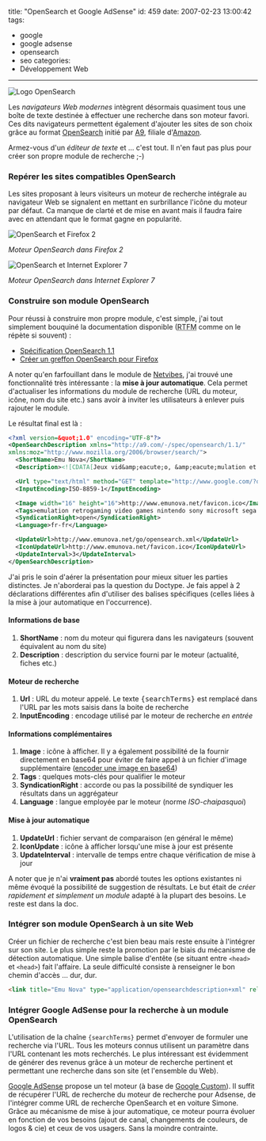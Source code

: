 title: "OpenSearch et Google AdSense"
id: 459
date: 2007-02-23 13:00:42
tags:
- google
- google adsense
- opensearch
- seo
categories:
- Développement Web
---

![Logo OpenSearch](https://oncletom.io/images/2007/02/opensearch.png)

Les _navigateurs Web modernes_ intègrent désormais quasiment tous une boîte de texte destinée à effectuer une recherche dans son moteur favori. Ces dits navigateurs permettent également d'ajouter les sites de son choix grâce au format [OpenSearch](http://www.opensearch.org) initié par [A9](http://www.a9.com), filiale d'[Amazon](http://www.amazon.fr).

Armez-vous d'un _éditeur de texte_ et ... c'est tout. Il n'en faut pas plus pour créer son propre module de recherche ;-)
<!--more-->

### Repérer les sites compatibles OpenSearch

Les sites proposant à leurs visiteurs un moteur de recherche intégrale au navigateur Web se signalent en mettant en surbrillance l'icône du moteur par défaut. Ca manque de clarté et de mise en avant mais il faudra faire avec en attendant que le format gagne en popularité.

![OpenSearch et Firefox 2](https://oncletom.io/images/2007/02/emunova-opensearch-fx2.png)

_Moteur OpenSearch dans Firefox 2_

![OpenSearch et Internet Explorer 7](https://oncletom.io/images/2007/02/emunova-opensearch-ie7.png)

_Moteur OpenSearch dans Internet Explorer 7_

### Construire son module OpenSearch

Pour réussi à construire mon propre module, c'est simple, j'ai tout simplement bouquiné la documentation disponible (<acronym title="Read The Fucking Manual">RTFM</acronym> comme on le répète si souvent) :

*   [Spécification OpenSearch 1.1](http://www.opensearch.org/Specifications/OpenSearch/1.1/Draft_3)
*   [Créer un greffon OpenSearch pour Firefox](http://developer.mozilla.org/en/docs/Creating_OpenSearch_plugins_for_Firefox)

A noter qu'en farfouillant dans le module de [Netvibes](http://www.netvibes.com), j'ai trouvé une fonctionnalité très intéressante : la **mise à jour automatique**. Cela permet d'actualiser les informations du module de recherche (URL du moteur, icône, nom du site etc.) sans avoir à inviter les utilisateurs à enlever puis rajouter le module.

Le résultat final est là :

```xml
<?xml version=&quot;1.0" encoding="UTF-8"?>
<OpenSearchDescription xmlns="http://a9.com/-/spec/opensearch/1.1/"
xmlns:moz="http://www.mozilla.org/2006/browser/search/">
  <ShortName>Emu Nova</ShortName>
  <Description><![CDATA[Jeux vid&amp;eacute;o, &amp;eacute;mulation et retrogaming.]]></Description>

  <Url type="text/html" method="GET" template="http://www.google.com/?q={searchTerms}" />
  <InputEncoding>ISO-8859-1</InputEncoding>

  <Image width="16" height="16">http://www.emunova.net/favicon.ico</Image>
  <Tags>emulation retrogaming video games nintendo sony microsoft sega arcade consoles computers</Tags>
  <SyndicationRight>open</SyndicationRight>
  <Language>fr-fr</Language>

  <UpdateUrl>http://www.emunova.net/go/opensearch.xml</UpdateUrl>
  <IconUpdateUrl>http://www.emunova.net/favicon.ico</IconUpdateUrl>
  <UpdateInterval>3</UpdateInterval>
</OpenSearchDescription>
```

J'ai pris le soin d'aérer la présentation pour mieux situer les parties distinctes. Je n'aborderai pas la question du Doctype. Je fais appel à 2 déclarations différentes afin d'utiliser des balises spécifiques (celles liées à la mise à jour automatique en l'occurrence).

#### Informations de base

1.  **ShortName** : nom du moteur qui figurera dans les navigateurs (souvent équivalent au nom du site)
2.  **Description** : description du service fourni par le moteur (actualité, fiches etc.)

#### Moteur de recherche

1.  **Url** : URL du moteur appelé. Le texte <kbd>{searchTerms}</kbd> est remplacé dans l'URL par les mots saisis dans la boite de recherche
2.  **InputEncoding** : encodage utilisé par le moteur de recherche _en entrée_

#### Informations complémentaires

1.  **Image** : icône à afficher. Il y a également possibilité de la fournir directement en base64 pour éviter de faire appel à un fichier d'image supplémentaire ([encoder une image en base64](http://software.hixie.ch/utilities/cgi/data/data))
2.  **Tags** : quelques mots-clés pour qualifier le moteur
3.  **SyndicationRight** : accorde ou pas la possibilité de syndiquer les résultats dans un aggrégateur
4.  **Language** : langue employée par le moteur (norme _ISO-chaipasquoi_)

#### Mise à jour automatique

1.  **UpdateUrl** : fichier servant de comparaison (en général le même)
2.  **IconUpdate** : icône à afficher lorsqu'une mise à jour est présente
3.  **UpdateInterval** : intervalle de temps entre chaque vérification de mise à jour

A noter que je n'ai **vraiment pas** abordé toutes les options existantes ni même évoqué la possibilité de suggestion de résultats. Le but était de _créer rapidement et simplement un module_ adapté à la plupart des besoins. Le reste est dans la doc.

### Intégrer son module OpenSearch à un site Web

Créer un fichier de recherche c'est bien beau mais reste ensuite à l'intégrer sur son site. Le plus simple reste la promotion par le biais du mécanisme de détection automatique. Une simple balise d'entête (se situant entre `<head>` et `<head>`) fait l'affaire. La seule difficulté consiste à renseigner le bon chemin d'accès ... dur, dur.

```html
<link title="Emu Nova" type="application/opensearchdescription+xml" rel="search" href="mon_fichier_opensearch.xml">
```

### Intégrer Google AdSense pour la recherche à un module OpenSearch

L'utilisation de la chaîne `{searchTerms}` permet d'envoyer de formuler une recherche via l'URL. Tous les moteurs connus utilisent un paramètre dans l'URL contenant les mots recherchés. Le plus intéressant est évidemment de générer des revenus grâce à un moteur de recherche pertinent et permettant une recherche dans son site (et l'ensemble du Web).

[Google AdSense](http://www.google.com/adsense) propose un tel moteur (à base de [Google Custom](http://google.com/coop/cse/)). Il suffit de récupérer l'URL de recherche du moteur de recherche pour Adsense, de l'intégrer comme URL de recherche OpenSearch et en voiture Simone.
Grâce au mécanisme de mise à jour automatique, ce moteur pourra évoluer en fonction de vos besoins (ajout de canal, changements de couleurs, de logos & cie) et ceux de vos usagers. Sans la moindre contrainte.